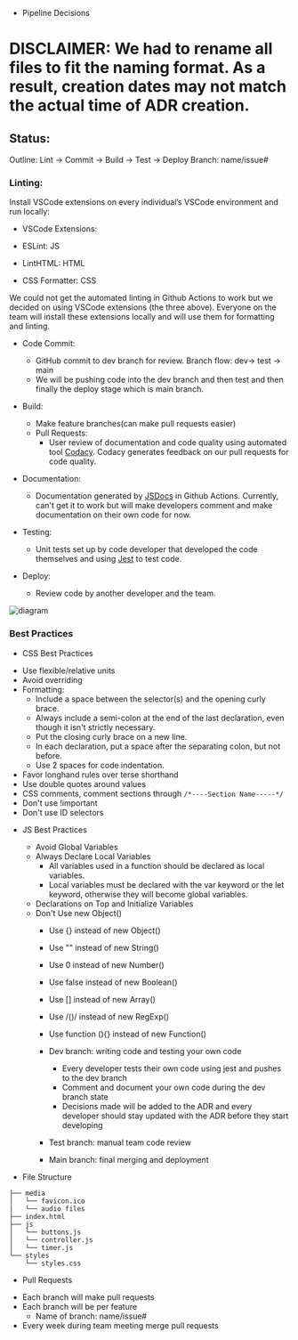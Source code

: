 * Pipeline Decisions

# DISCLAIMER: We had to rename all files to fit the naming format. As a result, creation dates may not match the actual time of ADR creation.

## Status: 
Outline: Lint -> Commit -> Build -> Test -> Deploy
Branch: name/issue#

### Linting:
Install VSCode extensions on every individual’s VSCode environment and run locally:

 - VSCode Extensions:

 - ESLint: JS

 - LintHTML: HTML

 - CSS Formatter: CSS

We could not get the automated linting in Github Actions to work but we decided on using VSCode extensions (the three above). Everyone on the team will install these extensions locally and will use them for formatting and linting.

- Code Commit: 
  - GitHub commit to dev branch for review. Branch flow: dev-> test -> main
  - We will be pushing code into the dev branch and then test and then finally the deploy stage which is main branch.

- Build:
  - Make feature branches(can make pull requests easier)
  - Pull Requests:
    -  User review of documentation and code quality using automated tool [Codacy](https://www.codacy.com/product). Codacy generates feedback on our pull requests for code quality.

- Documentation:
  - Documentation generated by [JSDocs](https://jsdoc.app/) in Github Actions. Currently, can't get it to work but will make developers comment and make documentation on their own code for now.

- Testing:
  - Unit tests set up by code developer that developed the code themselves and using [Jest](https://jestjs.io/) to test code.

- Deploy:
  - Review code by another developer and the team.

![diagram](https://github.com/emmorris1100/cse110-w21-group32/blob/main/specs/sys_diagrams/Splice%20-%20CI_CD%20Pipeline.jpg)

 
### Best Practices

* CSS Best Practices
 - Use flexible/relative units
 - Avoid overriding
 - Formatting:
   - Include a space between the selector(s) and the opening curly brace.
   - Always include a semi-colon at the end of the last declaration, even though it isn't strictly necessary.
   - Put the closing curly brace on a new line.
   - In each declaration, put a space after the separating colon, but not before.
   - Use 2 spaces for code indentation.
 - Favor longhand rules over terse shorthand
 - Use double quotes around values
 - CSS comments, comment sections through ```/*----Section Name-----*/```
 - Don't use !important
 - Don't use ID selectors
 
 
* JS Best Practices
  - Avoid Global Variables
  - Always Declare Local Variables
    - All variables used in a function should be declared as local variables.
    - Local variables must be declared with the var keyword or the let keyword, otherwise they will become global variables.
  - Declarations on Top and Initialize Variables
  - Don't Use new Object()
    - Use {} instead of new Object()
    - Use "" instead of new String()
    - Use 0 instead of new Number()
    - Use false instead of new Boolean()
    - Use [] instead of new Array()
    - Use /()/ instead of new RegExp()
    - Use function (){} instead of new Function()
    
    
    - Dev branch: writing code and testing your own code
      - Every developer tests their own code using jest and pushes to the dev branch
      - Comment and document your own code during the dev branch state
      - Decisions made will be added to the ADR and every developer should stay updated with the ADR before they start developing
    - Test branch: manual team code review
    - Main branch: final merging and deployment

* File Structure
``` .
├── media
│   └── favicon.ico
|   └── audio files
├── index.html
├── js
│   └── buttons.js
│   └── controller.js
│   └── timer.js
└── styles
    └── styles.css
```
    
* Pull Requests
- Each branch will make pull requests
- Each branch will be per feature
  - Name of branch: name/issue#
- Every week during team meeting merge pull requests
    
